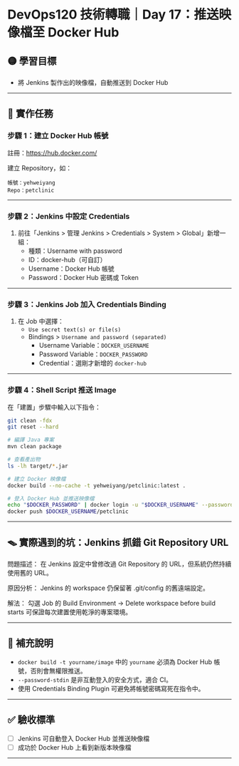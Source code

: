 # DevOps120 技術轉職｜Day 17：推送映像檔至 Docker Hub

## 🟡 學習目標

- 將 Jenkins 製作出的映像檔，自動推送到 Docker Hub

---

## 🧪 實作任務

### 步驟 1：建立 Docker Hub 帳號

註冊：https://hub.docker.com/

建立 Repository，如：
```
帳號：yehweiyang
Repo：petclinic
```

---

### 步驟 2：Jenkins 中設定 Credentials

1. 前往「Jenkins > 管理 Jenkins > Credentials > System > Global」新增一組：
   - 種類：Username with password
   - ID：docker-hub（可自訂）
   - Username：Docker Hub 帳號
   - Password：Docker Hub 密碼或 Token

---

### 步驟 3：Jenkins Job 加入 Credentials Binding

1. 在 Job 中選擇：
   - `Use secret text(s) or file(s)`
   - Bindings > `Username and password (separated)`
     - Username Variable：`DOCKER_USERNAME`
     - Password Variable：`DOCKER_PASSWORD`
     - Credential：選剛才新增的 `docker-hub`

---

### 步驟 4：Shell Script 推送 Image

在「建置」步驟中輸入以下指令：

```bash
git clean -fdx
git reset --hard

# 編譯 Java 專案
mvn clean package

# 查看產出物
ls -lh target/*.jar

# 建立 Docker 映像檔
docker build --no-cache -t yehweiyang/petclinic:latest .

# 登入 Docker Hub 並推送映像檔
echo "$DOCKER_PASSWORD" | docker login -u "$DOCKER_USERNAME" --password-stdin
docker push $DOCKER_USERNAME/petclinic
```

---

## 🪤 實際遇到的坑：Jenkins 抓錯 Git Repository URL
問題描述：
在 Jenkins 設定中曾修改過 Git Repository 的 URL，但系統仍然持續使用舊的 URL。

原因分析：
Jenkins 的 workspace 仍保留著 .git/config 的舊遠端設定。

解法：
勾選 Job 的 Build Environment → Delete workspace before build starts
可保證每次建置使用乾淨的專案環境。

---
## 🧠 補充說明

- `docker build -t yourname/image` 中的 `yourname` 必須為 Docker Hub 帳號，否則會無權限推送。
- `--password-stdin` 是非互動登入的安全方式，適合 CI。
- 使用 Credentials Binding Plugin 可避免將帳號密碼寫死在指令中。

---

## ✅ 驗收標準

- [ ] Jenkins 可自動登入 Docker Hub 並推送映像檔
- [ ] 成功於 Docker Hub 上看到新版本映像檔

---


